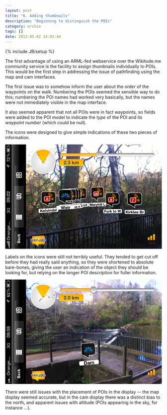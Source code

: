 ```yaml
---
layout: post
title: "6. Adding thumbnails"
description: "Beginning to distinguish the POIs"
category: archie
tags: []
date: 2012-05-02 14:03:44
---
```

{% include JB/setup %}

The first advantage of using an ARML-fed webservice over the Wikitude.me community service is the facility to assign thumbnails individually to POIs. This would be the first step in addressing the issue of pathfinding using the map and cam interfaces.

The first issue was to somehow inform the user about the *order* of the waypoints on the walk. Numbering the POIs seemed the sensible way to do this; numbering the POI names had worked very basically, but the names were not immediately visible in the map interface.

It also seemed apparent that not all POIs were in fact waypoints, so fields were added to the POI model to indicate the *type* of the POI and its *waypoint number* (which could be null).

The icons were designed to give simple indications of these two pieces of information.

![Icons in the Wikitude interface](/assets/images/IMG_0252.PNG)

Labels on the icons were still not terribly useful. They tended to get cut off before they had really said anything, so they were shortened to absolute bare-bones, giving the user an indication of the object they should be looking for, but relying on the longer POI description for fuller information.

![Shorter icon names in use](/assets/images/IMG_0268.PNG)

There were still issues with the placement of POIs in the display -- the map display seemed accurate, but in the cam display there was a distinct bias to the north, and apparent issues with altitude (POIs appearing in the sky, for instance ...).